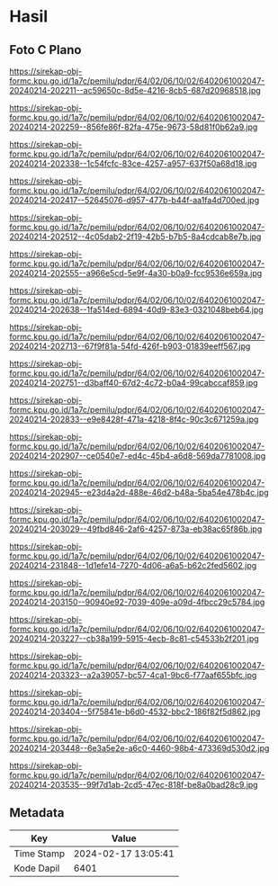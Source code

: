 # Hasil

## Foto C Plano

https://sirekap-obj-formc.kpu.go.id/1a7c/pemilu/pdpr/64/02/06/10/02/6402061002047-20240214-202211--ac59650c-8d5e-4216-8cb5-687d20968518.jpg

https://sirekap-obj-formc.kpu.go.id/1a7c/pemilu/pdpr/64/02/06/10/02/6402061002047-20240214-202259--856fe86f-82fa-475e-9673-58d81f0b62a9.jpg

https://sirekap-obj-formc.kpu.go.id/1a7c/pemilu/pdpr/64/02/06/10/02/6402061002047-20240214-202338--1c54fcfc-83ce-4257-a957-637f50a68d18.jpg

https://sirekap-obj-formc.kpu.go.id/1a7c/pemilu/pdpr/64/02/06/10/02/6402061002047-20240214-202417--52645076-d957-477b-b44f-aa1fa4d700ed.jpg

https://sirekap-obj-formc.kpu.go.id/1a7c/pemilu/pdpr/64/02/06/10/02/6402061002047-20240214-202512--4c05dab2-2f19-42b5-b7b5-8a4cdcab8e7b.jpg

https://sirekap-obj-formc.kpu.go.id/1a7c/pemilu/pdpr/64/02/06/10/02/6402061002047-20240214-202555--a966e5cd-5e9f-4a30-b0a9-fcc9536e659a.jpg

https://sirekap-obj-formc.kpu.go.id/1a7c/pemilu/pdpr/64/02/06/10/02/6402061002047-20240214-202638--1fa514ed-6894-40d9-83e3-0321048beb64.jpg

https://sirekap-obj-formc.kpu.go.id/1a7c/pemilu/pdpr/64/02/06/10/02/6402061002047-20240214-202713--67f9f81a-54fd-426f-b903-01839eeff567.jpg

https://sirekap-obj-formc.kpu.go.id/1a7c/pemilu/pdpr/64/02/06/10/02/6402061002047-20240214-202751--d3baff40-67d2-4c72-b0a4-99cabccaf859.jpg

https://sirekap-obj-formc.kpu.go.id/1a7c/pemilu/pdpr/64/02/06/10/02/6402061002047-20240214-202833--e9e8428f-471a-4218-8f4c-90c3c671259a.jpg

https://sirekap-obj-formc.kpu.go.id/1a7c/pemilu/pdpr/64/02/06/10/02/6402061002047-20240214-202907--ce0540e7-ed4c-45b4-a6d8-569da7781008.jpg

https://sirekap-obj-formc.kpu.go.id/1a7c/pemilu/pdpr/64/02/06/10/02/6402061002047-20240214-202945--e23d4a2d-488e-46d2-b48a-5ba54e478b4c.jpg

https://sirekap-obj-formc.kpu.go.id/1a7c/pemilu/pdpr/64/02/06/10/02/6402061002047-20240214-203029--49fbd846-2af6-4257-873a-eb38ac65f86b.jpg

https://sirekap-obj-formc.kpu.go.id/1a7c/pemilu/pdpr/64/02/06/10/02/6402061002047-20240214-231848--1d1efe14-7270-4d06-a6a5-b62c2fed5602.jpg

https://sirekap-obj-formc.kpu.go.id/1a7c/pemilu/pdpr/64/02/06/10/02/6402061002047-20240214-203150--90940e92-7039-409e-a09d-4fbcc29c5784.jpg

https://sirekap-obj-formc.kpu.go.id/1a7c/pemilu/pdpr/64/02/06/10/02/6402061002047-20240214-203227--cb38a199-5915-4ecb-8c81-c54533b2f201.jpg

https://sirekap-obj-formc.kpu.go.id/1a7c/pemilu/pdpr/64/02/06/10/02/6402061002047-20240214-203323--a2a39057-bc57-4ca1-9bc6-f77aaf655bfc.jpg

https://sirekap-obj-formc.kpu.go.id/1a7c/pemilu/pdpr/64/02/06/10/02/6402061002047-20240214-203404--5f75841e-b6d0-4532-bbc2-186f82f5d862.jpg

https://sirekap-obj-formc.kpu.go.id/1a7c/pemilu/pdpr/64/02/06/10/02/6402061002047-20240214-203448--6e3a5e2e-a6c0-4460-98b4-473369d530d2.jpg

https://sirekap-obj-formc.kpu.go.id/1a7c/pemilu/pdpr/64/02/06/10/02/6402061002047-20240214-203535--99f7d1ab-2cd5-47ec-818f-be8a0bad28c9.jpg


## Metadata

| Key        | Value               |
| ---------- | ------------------- |
| Time Stamp | 2024-02-17 13:05:41 |
| Kode Dapil | 6401                |



